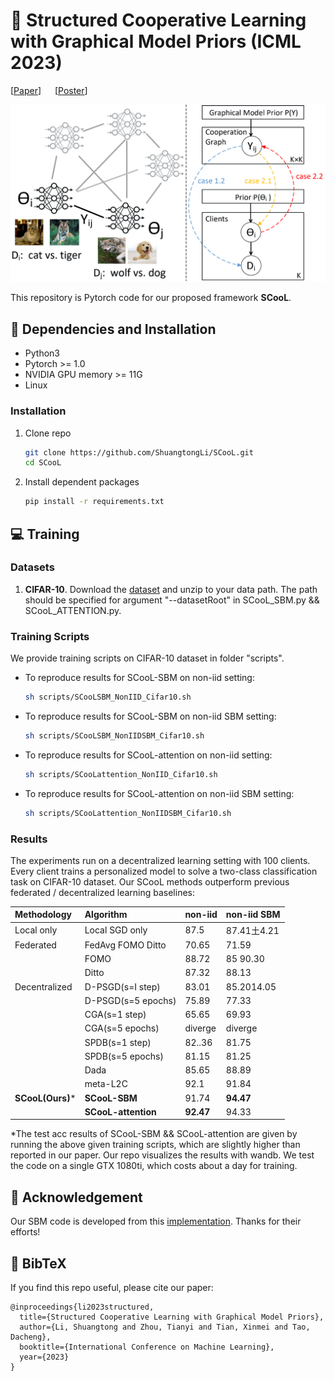 # :book: Structured Cooperative Learning with Graphical Model Priors (ICML 2023)

[[Paper](https://arxiv.org/abs/2306.09595)] &emsp; [[Poster](https://github.com/ShuangtongLi/SCooL/blob/main/poster/poster.pdf)]

![Figure1](https://github.com/ShuangtongLi/SCooL/blob/main/figures/framework.png)

This repository is Pytorch code for our proposed framework **SCooL**. 

## :wrench: Dependencies and Installation
- Python3
- Pytorch >= 1.0
- NVIDIA GPU memory >= 11G
- Linux
### Installation
1. Clone repo

    ```bash
    git clone https://github.com/ShuangtongLi/SCooL.git
    cd SCooL
	```
2. Install dependent packages

    ```bash
    pip install -r requirements.txt
	```
## :computer: Training
### Datasets
1) **CIFAR-10**. Download the [dataset](https://www.cs.toronto.edu/~kriz/cifar-10-python.tar.gz) and unzip to your data path. The path should be specified for argument "--datasetRoot" in  SCooL_SBM.py && SCooL_ATTENTION.py.
### Training Scripts
We provide training scripts on CIFAR-10 dataset in folder "scripts".
- To reproduce results for SCooL-SBM on non-iid setting:
    ```bash
    sh scripts/SCooLSBM_NonIID_Cifar10.sh
    ```
- To reproduce results for SCooL-SBM on non-iid SBM setting:
    ```bash
    sh scripts/SCooLSBM_NonIIDSBM_Cifar10.sh
    ```
- To reproduce results for SCooL-attention on non-iid setting:
    ```bash
    sh scripts/SCooLattention_NonIID_Cifar10.sh
    ```
- To reproduce results for SCooL-attention on non-iid SBM setting:
    ```bash
    sh scripts/SCooLattention_NonIIDSBM_Cifar10.sh
    ```
### Results

The experiments run on a decentralized learning setting with 100 clients. Every client trains a personalized model to solve a two-class classification task on CIFAR-10 dataset. Our SCooL methods outperform previous federated / decentralized learning baselines:

| Methodology | Algorithm |non-iid|non-iid SBM|
|:----|:----|:----|:----|
|Local only|Local SGD only|87.5|87.41土4.21|
|Federated|FedAvg FOMO Ditto|70.65|71.59|
| |FOMO|88.72|85 90.30|
| |Ditto|87.32|88.13|
|Decentralized|D-PSGD(s=I step)|83.01|85.2014.05|
| |D-PSGD(s=5 epochs)|75.89|77.33|
| |CGA(s=1 step)|65.65|69.93|
| |CGA(s=5 epochs)|diverge|diverge|
| |SPDB(s=1 step)|82..36|81.75|
| |SPDB(s=5 epochs)|81.15|81.25|
| |Dada|85.65|88.89|
| |meta-L2C|92.1|91.84|
|**SCooL(Ours)***|**SCooL-SBM**|91.74|**94.47**|
| |**SCooL-attention**|**92.47**|94.33|

*The test acc results of SCooL-SBM && SCooL-attention are given by running the above given training scripts, which are slightly higher than reported in our paper. Our repo visualizes the results with wandb. We test the code on a single GTX 1080ti, which costs about a day for training. 

## :scroll: Acknowledgement

Our SBM code is developed from this [implementation](https://github.com/saeid651/MMSBM-VI). Thanks for their efforts!

## :scroll: BibTeX
If you find this repo useful, please cite our paper:
```
@inproceedings{li2023structured,
  title={Structured Cooperative Learning with Graphical Model Priors},
  author={Li, Shuangtong and Zhou, Tianyi and Tian, Xinmei and Tao, Dacheng},
  booktitle={International Conference on Machine Learning},
  year={2023}
}
```


